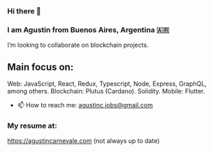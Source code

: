 ### Hi there 👋 
### I am Agustin from Buenos Aires, Argentina 🇦🇷 

I’m looking to collaborate on blockchain projects.

## Main focus on: 
Web: JavaScript, React, Redux, Typescript, Node, Express, GraphQL, among others.
Blockchain: Plutus (Cardano). Solidity.
Mobile: Flutter.

- 📫 How to reach me: agustinc.jobs@gmail.com

### My resume at:
https://agustincarnevale.com (not always up to date)
